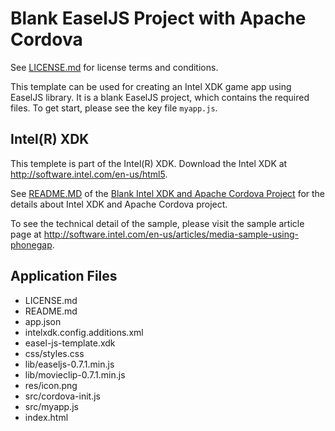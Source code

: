 # Blank EaselJS Project with Apache Cordova

See [LICENSE.md]() for license terms and conditions.

This template can be used for creating an Intel XDK game app using EaselJS library. It is a blank EaselJS project, which contains the required files. To get start, please see the key file `myapp.js`.

Intel(R) XDK
-------------------------------------------
This templete is part of the Intel(R) XDK. 
Download the Intel XDK at http://software.intel.com/en-us/html5.

See [README.MD](https://github.com/gomobile/template-a-blank-cordova/blob/master/README.md) of the [Blank Intel XDK and Apache Cordova Project](https://github.com/gomobile/template-a-blank-cordova/blob/master/README.md) for the details about Intel XDK and Apache Cordova project.

To see the technical detail of the sample, please visit the sample article page 
at http://software.intel.com/en-us/articles/media-sample-using-phonegap. 

Application Files
-----------------
* LICENSE.md
* README.md
* app.json
* intelxdk.config.additions.xml
* easel-js-template.xdk
* css/styles.css
* lib/easeljs-0.7.1.min.js
* lib/movieclip-0.7.1.min.js
* res/icon.png
* src/cordova-init.js
* src/myapp.js
* index.html